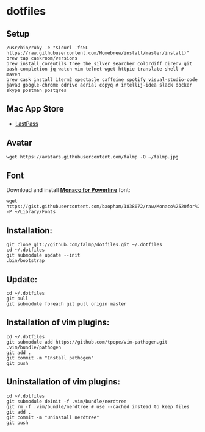 # dotfiles

## Setup

```
/usr/bin/ruby -e "$(curl -fsSL https://raw.githubusercontent.com/Homebrew/install/master/install)"
brew tap caskroom/versions
brew install coreutils tree the_silver_searcher colordiff direnv git bash-completion jq watch vim telnet wget httpie translate-shell # maven
brew cask install iterm2 spectacle caffeine spotify visual-studio-code java8 google-chrome odrive aerial copyq # intellij-idea slack docker skype postman postgres
```

## Mac App Store

- [LastPass](https://itunes.apple.com/us/app/lastpass/id926036361?ls=1&mt=12)

## Avatar

```
wget https://avatars.githubusercontent.com/falmp -O ~/falmp.jpg
```

## Font

Download and install **[Monaco for Powerline](https://gist.github.com/baopham/1838072#file-monaco-for-powerline-otf)** font:

```
wget https://gist.githubusercontent.com/baopham/1838072/raw/Monaco%2520for%2520Powerline.otf -P ~/Library/Fonts
```

## Installation:

```
git clone git://github.com/falmp/dotfiles.git ~/.dotfiles
cd ~/.dotfiles
git submodule update --init
.bin/bootstrap
```

## Update:

```
cd ~/.dotfiles
git pull
git submodule foreach git pull origin master
```

## Installation of vim plugins:

```
cd ~/.dotfiles
git submodule add https://github.com/tpope/vim-pathogen.git .vim/bundle/pathogen
git add .
git commit -m "Install pathogen"
git push
```

## Uninstallation of vim plugins:

```
cd ~/.dotfiles
git submodule deinit -f .vim/bundle/nerdtree
git rm -f .vim/bundle/nerdtree # use --cached instead to keep files
git add .
git commit -m "Uninstall nerdtree"
git push
```
